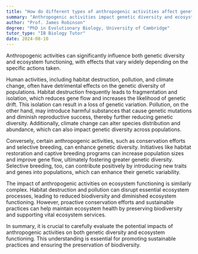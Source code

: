 ```yaml
---
title: "How do different types of anthropogenic activities affect genetic diversity in populations and ecosystem functioning?"
summary: "Anthropogenic activities impact genetic diversity and ecosystem functioning in different ways, influencing the resilience and adaptability of species and ecosystems to environmental changes."
author: "Prof. James Robinson"
degree: "PhD in Evolutionary Biology, University of Cambridge"
tutor_type: "IB Biology Tutor"
date: 2024-08-10
---
```


Anthropogenic activities can significantly influence both genetic diversity and ecosystem functioning, with effects that vary widely depending on the specific actions taken.

Human activities, including habitat destruction, pollution, and climate change, often have detrimental effects on the genetic diversity of populations. Habitat destruction frequently leads to fragmentation and isolation, which reduces gene flow and increases the likelihood of genetic drift. This isolation can result in a loss of genetic variation. Pollution, on the other hand, may introduce harmful substances that cause genetic mutations and diminish reproductive success, thereby further reducing genetic diversity. Additionally, climate change can alter species distribution and abundance, which can also impact genetic diversity across populations.

Conversely, certain anthropogenic activities, such as conservation efforts and selective breeding, can enhance genetic diversity. Initiatives like habitat restoration and captive breeding programs can increase population sizes and improve gene flow, ultimately fostering greater genetic diversity. Selective breeding, too, can contribute positively by introducing new traits and genes into populations, which can enhance their genetic variability.

The impact of anthropogenic activities on ecosystem functioning is similarly complex. Habitat destruction and pollution can disrupt essential ecosystem processes, leading to reduced biodiversity and diminished ecosystem functioning. However, proactive conservation efforts and sustainable practices can help maintain ecosystem health by preserving biodiversity and supporting vital ecosystem services.

In summary, it is crucial to carefully evaluate the potential impacts of anthropogenic activities on both genetic diversity and ecosystem functioning. This understanding is essential for promoting sustainable practices and ensuring the preservation of biodiversity.
    